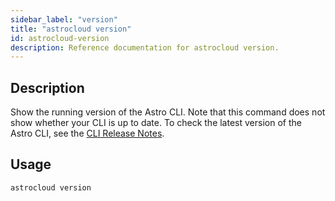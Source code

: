 ```yaml
---
sidebar_label: "version"
title: "astrocloud version"
id: astrocloud-version
description: Reference documentation for astrocloud version.
---
```


## Description

Show the running version of the Astro CLI. Note that this command does not show whether your CLI is up to date. To check the latest version of the Astro CLI, see the [CLI Release Notes](cli-release-notes.md).

## Usage

```sh
astrocloud version
```
